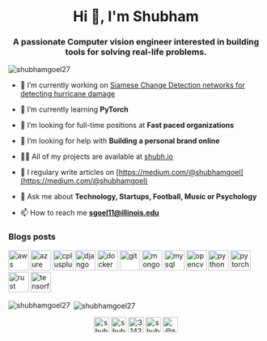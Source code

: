 <h1 align="center">Hi 👋, I'm Shubham</h1>
<h3 align="center">A passionate Computer vision engineer interested in building tools for solving real-life problems.</h3>

<p align="left"> <img src="https://komarev.com/ghpvc/?username=shubhamgoel27" alt="shubhamgoel27" /> </p>

- 🔭 I’m currently working on [Siamese Change Detection networks for detecting hurricane damage](https://submit.geopython.net/ml2020/talk/FSPG9W/)

- 🌱 I’m currently learning **PyTorch**

- 👯 I’m looking for full-time positions at **Fast paced organizations**

- 🤝 I’m looking for help with **Building a personal brand online**

- 👨‍💻 All of my projects are available at [shubh.io](shubh.io)

- 📝 I regulary write articles on [https://medium.com/@shubhamgoel](https://medium.com/@shubhamgoel)

- 💬 Ask me about **Technology, Startups, Football, Music or Psychology**

- 📫 How to reach me **sgoel11@illinois.edu**

### Blogs posts

<!-- BLOG-POST-LIST:START -->
<!-- BLOG-POST-LIST:END -->

<p align="left"><img src="https://devicons.github.io/devicon/devicon.git/icons/amazonwebservices/amazonwebservices-original-wordmark.svg" alt="aws" width="40" height="40"/> <img src="https://www.vectorlogo.zone/logos/microsoft_azure/microsoft_azure-icon.svg" alt="azure" width="40" height="40"/> <img src="https://devicons.github.io/devicon/devicon.git/icons/cplusplus/cplusplus-original.svg" alt="cplusplus" width="40" height="40"/> <img src="https://devicons.github.io/devicon/devicon.git/icons/django/django-original.svg" alt="django" width="40" height="40"/> <img src="https://devicons.github.io/devicon/devicon.git/icons/docker/docker-original-wordmark.svg" alt="docker" width="40" height="40"/> <img src="https://www.vectorlogo.zone/logos/git-scm/git-scm-icon.svg" alt="git" width="40" height="40"/> <img src="https://devicons.github.io/devicon/devicon.git/icons/mongodb/mongodb-original-wordmark.svg" alt="mongodb" width="40" height="40"/> <img src="https://devicons.github.io/devicon/devicon.git/icons/mysql/mysql-original-wordmark.svg" alt="mysql" width="40" height="40"/> <img src="https://www.vectorlogo.zone/logos/opencv/opencv-icon.svg" alt="opencv" width="40" height="40"/> <img src="https://devicons.github.io/devicon/devicon.git/icons/python/python-original.svg" alt="python" width="40" height="40"/> <img src="https://www.vectorlogo.zone/logos/pytorch/pytorch-icon.svg" alt="pytorch" width="40" height="40"/> <img src="https://devicons.github.io/devicon/devicon.git/icons/rust/rust-plain.svg" alt="rust" width="40" height="40"/> <img src="https://www.vectorlogo.zone/logos/tensorflow/tensorflow-icon.svg" alt="tensorflow" width="40" height="40"/></p><p><img align="left" src="https://github-readme-stats.vercel.app/api/top-langs/?username=shubhamgoel27&layout=compact&hide=html" alt="shubhamgoel27" /></p>

<p>&nbsp;<img align="center" src="https://github-readme-stats.vercel.app/api?username=shubhamgoel27&show_icons=true" alt="shubhamgoel27" /></p>

<p align="center">
<a href="https://twitter.com/shubhamg_" target="blank"><img align="center" src="https://cdn.jsdelivr.net/npm/simple-icons@3.0.1/icons/twitter.svg" alt="shubhamg_" height="30" width="30" /></a>
<a href="https://linkedin.com/in/shubhamgoel27" target="blank"><img align="center" src="https://cdn.jsdelivr.net/npm/simple-icons@3.0.1/icons/linkedin.svg" alt="shubhamgoel27" height="30" width="30" /></a>
<a href="https://stackoverflow.com/users/3142393" target="blank"><img align="center" src="https://cdn.jsdelivr.net/npm/simple-icons@3.0.1/icons/stackoverflow.svg" alt="3142393" height="30" width="30" /></a>
<a href="https://kaggle.com/shubhamgoel27" target="blank"><img align="center" src="https://cdn.jsdelivr.net/npm/simple-icons@3.0.1/icons/kaggle.svg" alt="shubhamgoel27" height="30" width="30" /></a>
<a href="https://medium.com/@shubhamgoel" target="blank"><img align="center" src="https://cdn.jsdelivr.net/npm/simple-icons@3.0.1/icons/medium.svg" alt="@shubhamgoel" height="30" width="30" /></a>
</p>
